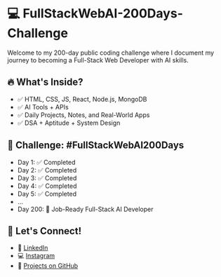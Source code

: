 # 💻 FullStackWebAI-200Days-Challenge

Welcome to my 200-day public coding challenge where I document my journey to becoming a Full-Stack Web Developer with AI skills.

## 🔥 What's Inside?
- ✅ HTML, CSS, JS, React, Node.js, MongoDB
- ✅ AI Tools + APIs
- ✅ Daily Projects, Notes, and Real-World Apps
- ✅ DSA + Aptitude + System Design

## 📆 Challenge: #FullStackWebAI200Days
- Day 1: ✅ Completed
- Day 2: ✅ Completed
- Day 3: ✅ Completed
- Day 4: ✅ Completed
- Day 5: ✅ Completed
- ...
- Day 200: 🚀 Job-Ready Full-Stack AI Developer

## 📲 Let's Connect!
- 🔗 [LinkedIn](https://www.linkedin.com/in/shahajahanway)
- 💻 [Instagram](https://www.instagram.com/shahajahan.devops)
- 📁 [Projects on GitHub](https://github.com/shahajahanway/FullStackWebAI-200Days-Challenge)
